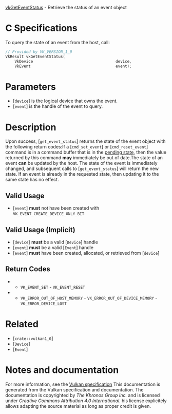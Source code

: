 [vkGetEventStatus](https://www.khronos.org/registry/vulkan/specs/1.3-extensions/man/html/vkGetEventStatus.html) - Retrieve the status of an event object

# C Specifications
To query the state of an event from the host, call:
```c
// Provided by VK_VERSION_1_0
VkResult vkGetEventStatus(
    VkDevice                                    device,
    VkEvent                                     event);
```

# Parameters
- [`device`] is the logical device that owns the event.
- [`event`] is the handle of the event to query.

# Description
Upon success, [`get_event_status`] returns the state of the event object
with the following return codes:If a [`cmd_set_event`] or [`cmd_reset_event`] command is in a command
buffer that is in the [pending state](https://www.khronos.org/registry/vulkan/specs/1.3-extensions/html/vkspec.html#commandbuffers-lifecycle), then the
value returned by this command  **may**  immediately be out of date.The state of an event  **can**  be updated by the host.
The state of the event is immediately changed, and subsequent calls to
[`get_event_status`] will return the new state.
If an event is already in the requested state, then updating it to the same
state has no effect.
## Valid Usage
-  [`event`] **must**  not have been created with `VK_EVENT_CREATE_DEVICE_ONLY_BIT`

## Valid Usage (Implicit)
-  [`device`] **must**  be a valid [`Device`] handle
-  [`event`] **must**  be a valid [`Event`] handle
-  [`event`] **must**  have been created, allocated, or retrieved from [`device`]

## Return Codes
*   - `VK_EVENT_SET`  - `VK_EVENT_RESET` 
*   - `VK_ERROR_OUT_OF_HOST_MEMORY`  - `VK_ERROR_OUT_OF_DEVICE_MEMORY`  - `VK_ERROR_DEVICE_LOST`

# Related
- [`crate::vulkan1_0`]
- [`Device`]
- [`Event`]

# Notes and documentation
For more information, see the [Vulkan specification](https://www.khronos.org/registry/vulkan/specs/1.3-extensions/html/vkspec.html)
This documentation is generated from the Vulkan specification and documentation.
The documentation is copyrighted by *The Khronos Group Inc.* and is licensed under *Creative Commons Attribution 4.0 International*.
his license explicitely allows adapting the source material as long as proper credit is given.
        